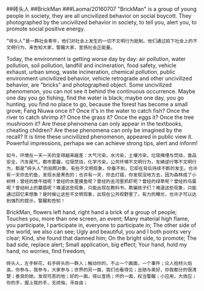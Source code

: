 ##砖头人
##BrickMan
###Laoma/20160707
  "BrickMan" is a group of young people in society, they are all uncivilized behavior on social boycott. They photographed by the uncivilized behavior in society, to tell you, alert you, to promote social positive energy.

  `“砖头人”是一群社会青年，他们对社会上发生的一切不文明行为抵制。他们通过拍下社会上的不文明行为，来告知大家，警醒大家，宣扬社会正能量。`

  Today, the environment is getting worse day by day: air pollution, water pollution, soil pollution, landfill and incineration, food safety, vehicle exhaust, urban smog, waste incineration, chemical pollution, public environment uncivilized behavior, vehicle retrograde and other uncivilized behavior, are "bricks" and photographed object. Some uncivilized phenomenon, you can not see it behind the continuous occurrence. Maybe one day you go fishing, find the water is black; maybe one day, you go hunting, you find no place to go, because the forest has become a small grove; Fang Niuwa once it? Once it's in the water to catch fish? Once the river to catch shrimp it? Once the grass it? Once the eggs it? Once the tree mushroom it? Are these phenomena can only appear in the textbooks, cheating children? Are these phenomena can only be imagined by the recall? It is time these uncivilized phenomenon, appeared in public view it. Powerful impressions, perhaps we can achieve strong tips, alert and inform!

  `如今，环境在一天一天的变得越来越差：大气污染，水污染，土壤污染，垃圾掩埋与焚烧，食品安全，汽车尾气，都市雾霾，垃圾焚烧，化学污染，公共环境不文明行为，车辆逆行等不文明行为，都是“砖头人”的拍照对象。有些不文明现象，你看不到，它却在背后持续不断的发生。也许有一天你去钓鱼，发现水是黑色的；也许有一天，你去打猎，你发现没地方去，因为森林成了小树林；曾经的放牛娃呢？曾经的水里摸鱼呢？曾经的去河里抓虾呢？曾经的绿草呢？曾经的鸟蛋呢？曾经树上的蘑菇呢？难道这些现象，只能出现在教科书，欺骗孩子们？难道这些现象，只能通过回忆来想象？是时候让这些不文明现象，出现在公共视野里了。有力的曝光，也许才可以达到强烈的提示，警醒和告知！`
  
  BrickMan, flowers left hand, right hand a brick of a group of people; Touches you, more than one screen, an event; Many material high flame, you participate, I participate in, everyone to participate in; The other side of the world, we also can see; Ugly and beautiful, you and I both points very clear; Kind, she found that damned him; On the bright side, to promote; The bad side, replace alert; Small application, big effect; Your hand, hold my hand, no worries, find freedom;
  
  `砖头人，左手鲜花，右手砖头的一群人；触动你的，不止一个画面，一个事件；众人拾材火焰高，你参与，我参与，大家参与；世界的另一面，我们也看得见；丑陋与美好，你我都分的很清楚；善良的她，发现可恶的他；好的一面，得以宣扬；坏的一面，权当警醒；小应用，大效应；你的手，握上我的手，无烦恼，寻自由；`
